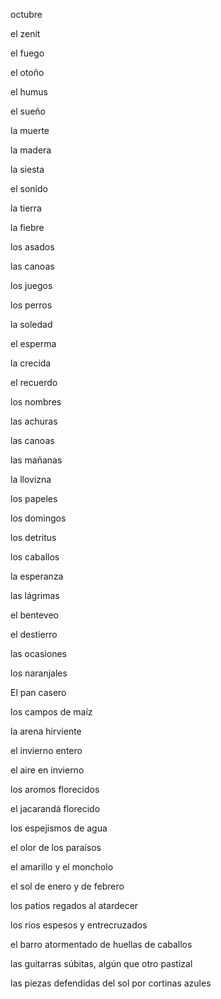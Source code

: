 octubre

el zenit

el fuego

el otoño

el humus

el sueño

la muerte

la madera

la siesta

el sonido

la tierra

la fiebre

los asados

las canoas

los juegos

los perros

la soledad

el esperma

la crecida

el recuerdo

los nombres

las achuras

las canoas 

las mañanas

la llovizna

los papeles

los domingos

los detritus

los caballos

la esperanza

las lágrimas

el benteveo 

el destierro

las ocasiones

los naranjales

El pan casero 

los campos de maíz

la arena hirviente

el invierno entero

el aire en invierno

los aromos florecidos

el jacarandá florecido

los espejismos de agua

el olor de los paraísos

el amarillo y el moncholo

el sol de enero y de febrero

los patios regados al atardecer

los ríos espesos y entrecruzados

el barro atormentado de huellas de caballos

las guitarras súbitas, algún que otro pastizal

las piezas defendidas del sol por cortinas azules
